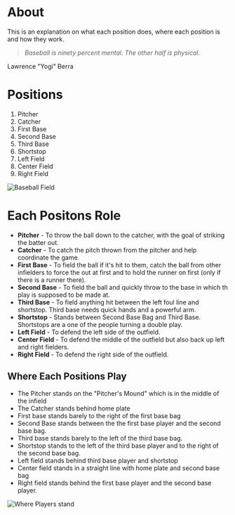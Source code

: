 # About
This is an explanation on what each position does, where each position is and how they work.

> *Baseball is ninety percent mental. The other half is physical.* 

Lawrence "Yogi" Berra

# Positions
1. Pitcher
2. Catcher
3. First Base
4. Second Base
5. Third Base
6. Shortstop
7. Left Field
8. Center Field
9. Right Field

![Baseball Field](https://miro.medium.com/max/449/1*h1xxSEMsXwzD01Azth3h_Q.png)

# Each Positons Role
- **Pitcher** - To throw the ball down to the catcher, with the goal of striking the batter out.
- **Catcher** - To catch the pitch thrown from the pitcher and help coordinate the game.
- **First Base** - To field the ball if it's hit to them, catch the ball from other infielders to force the out at first and to hold the runner on first (only if there is a runner there).
- **Second Base** - To field the ball and quickly throw to the base in which th play is supposed to be made at.
- **Third Base** - To field anything hit between the left foul line and shortstop. Third base needs quick hands and a powerful arm.
- **Shortstop** - Stands between Second Base Bag and Third Base. Shortstops are a one of the people turning a double play.
- **Left Field** - To defend the left side of the outfield.
- **Center Field** - To defend the middle of the outfield but also back up left and right fielders. 
- **Right Field** - To defend the right side of the outfield.

## Where Each Positions Play
- The Pitcher stands on the "Pitcher's Mound" which is in the middle of the infield
- The Catcher stands behind home plate
- First base stands barely to the right of the first base bag
- Second Base stands between the the first base player and the second base bag.
- Third base stands barely to the left of the third base bag.
- Shortstop stands to the left of the third base player and to the right of the second base bag.
- Left field stands behind third base player and shortstop
- Center field stands in a straight line with home plate and second base bag
- Right field stands behind the first base player and the second base player.

![Where Players stand](https://cdn.vox-cdn.com/thumbor/tGdKUMbBJ_-j_7DjG4SsSQBWTBw=/0x0:3840x2160/920x613/filters:focal(1596x287:2210x901):format(webp)/cdn.vox-cdn.com/uploads/chorus_image/image/65502792/JULY_3_2015_PHOTO_BY_MELQUI_RODRIGUEZ.0.0.jpg)
